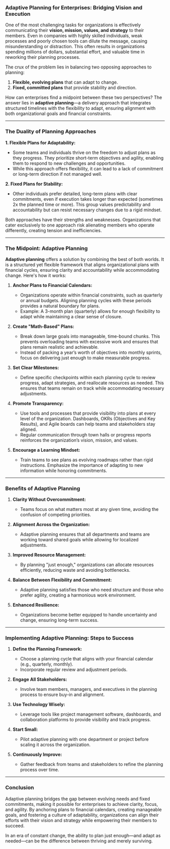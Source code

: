 ### **Adaptive Planning for Enterprises: Bridging Vision and Execution**

One of the most challenging tasks for organizations is effectively communicating their **vision, mission, values, and strategy** to their members. Even in companies with highly skilled individuals, weak processes and poorly chosen tools can dilute the message, causing misunderstanding or distraction. This often results in organizations spending millions of dollars, substantial effort, and valuable time in reworking their planning processes.

The crux of the problem lies in balancing two opposing approaches to planning:
1. **Flexible, evolving plans** that can adapt to change.
2. **Fixed, committed plans** that provide stability and direction.

How can enterprises find a midpoint between these two perspectives? The answer lies in **adaptive planning**—a delivery approach that integrates structured timelines with the flexibility to adapt, ensuring alignment with both organizational goals and financial constraints.

---

### **The Duality of Planning Approaches**

**1. Flexible Plans for Adaptability:**
   - Some teams and individuals thrive on the freedom to adjust plans as they progress. They prioritize short-term objectives and agility, enabling them to respond to new challenges and opportunities.
   - While this approach offers flexibility, it can lead to a lack of commitment or long-term direction if not managed well.

**2. Fixed Plans for Stability:**
   - Other individuals prefer detailed, long-term plans with clear commitments, even if execution takes longer than expected (sometimes 2x the planned time or more). This group values predictability and accountability but can resist necessary changes due to a rigid mindset.

Both approaches have their strengths and weaknesses. Organizations that cater exclusively to one approach risk alienating members who operate differently, creating tension and inefficiencies.

---

### **The Midpoint: Adaptive Planning**

**Adaptive planning** offers a solution by combining the best of both worlds. It is a structured yet flexible framework that aligns organizational plans with financial cycles, ensuring clarity and accountability while accommodating change. Here's how it works:

1. **Anchor Plans to Financial Calendars:**
   - Organizations operate within financial constraints, such as quarterly or annual budgets. Aligning planning cycles with these periods provides a natural boundary for plans.
   - Example: A 3-month plan (quarterly) allows for enough flexibility to adapt while maintaining a clear sense of closure.

2. **Create "Math-Based" Plans:**
   - Break down large goals into manageable, time-bound chunks. This prevents overloading teams with excessive work and ensures that plans remain realistic and achievable.
   - Instead of packing a year’s worth of objectives into monthly sprints, focus on delivering just enough to make measurable progress.

3. **Set Clear Milestones:**
   - Define specific checkpoints within each planning cycle to review progress, adapt strategies, and reallocate resources as needed. This ensures that teams remain on track while accommodating necessary adjustments.

4. **Promote Transparency:**
   - Use tools and processes that provide visibility into plans at every level of the organization. Dashboards, OKRs (Objectives and Key Results), and Agile boards can help teams and stakeholders stay aligned.
   - Regular communication through town halls or progress reports reinforces the organization’s vision, mission, and values.

5. **Encourage a Learning Mindset:**
   - Train teams to see plans as evolving roadmaps rather than rigid instructions. Emphasize the importance of adapting to new information while honoring commitments.

---

### **Benefits of Adaptive Planning**

1. **Clarity Without Overcommitment:**
   - Teams focus on what matters most at any given time, avoiding the confusion of competing priorities.

2. **Alignment Across the Organization:**
   - Adaptive planning ensures that all departments and teams are working toward shared goals while allowing for localized adjustments.

3. **Improved Resource Management:**
   - By planning "just enough," organizations can allocate resources efficiently, reducing waste and avoiding bottlenecks.

4. **Balance Between Flexibility and Commitment:**
   - Adaptive planning satisfies those who need structure and those who prefer agility, creating a harmonious work environment.

5. **Enhanced Resilience:**
   - Organizations become better equipped to handle uncertainty and change, ensuring long-term success.

---

### **Implementing Adaptive Planning: Steps to Success**

1. **Define the Planning Framework:**
   - Choose a planning cycle that aligns with your financial calendar (e.g., quarterly, monthly).
   - Incorporate regular review and adjustment periods.

2. **Engage All Stakeholders:**
   - Involve team members, managers, and executives in the planning process to ensure buy-in and alignment.

3. **Use Technology Wisely:**
   - Leverage tools like project management software, dashboards, and collaboration platforms to provide visibility and track progress.

4. **Start Small:**
   - Pilot adaptive planning with one department or project before scaling it across the organization.

5. **Continuously Improve:**
   - Gather feedback from teams and stakeholders to refine the planning process over time.

---

### **Conclusion**

Adaptive planning bridges the gap between evolving needs and fixed commitments, making it possible for enterprises to achieve clarity, focus, and agility. By anchoring plans to financial calendars, creating manageable goals, and fostering a culture of adaptability, organizations can align their efforts with their vision and strategy while empowering their members to succeed.

In an era of constant change, the ability to plan just enough—and adapt as needed—can be the difference between thriving and merely surviving.